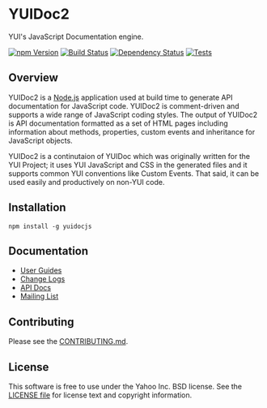 YUIDoc2
======

YUI's JavaScript Documentation engine.

[![npm Version](https://img.shields.io/npm/v/yuidocjs.svg?style=flat-square)](https://www.npmjs.org/package/yuidocjs)
[![Build Status](http://img.shields.io/travis/yui/yuidoc.svg?style=flat-square)](https://travis-ci.org/yui/yuidoc)
[![Dependency Status](https://img.shields.io/david/yui/yuidoc.svg?style=flat-square)](https://david-dm.org/yui/yuidoc)
[![Tests](https://github.com/jasonmishi/yuidoc2/actions/workflows/tests.yml/badge.svg)](https://github.com/jasomishi/yuidoc2)

Overview
--------

YUIDoc2 is a [Node.js](http://nodejs.org/) application used at build time to
generate API documentation for JavaScript code. YUIDoc2 is comment-driven and supports a wide
range of JavaScript coding styles. The output of YUIDoc2 is API documentation formatted as a
set of HTML pages including information about methods, properties, custom events and
inheritance for JavaScript objects.

YUIDoc2 is a continutaion of YUIDoc which was originally written for the YUI Project; it uses
YUI JavaScript and CSS in the generated files and it supports common YUI conventions like
Custom Events. That said, it can be used easily and productively on non-YUI code.

Installation
------------

    npm install -g yuidocjs

Documentation
-------------

* [User Guides](http://yui.github.io/yuidoc/)
* [Change Logs](https://github.com/yui/yuidoc/releases)
* [API Docs](http://yui.github.io/yuidoc/api/)
* [Mailing List](https://groups.google.com/forum/#!forum/yuidoc)

Contributing
------------

Please see the [CONTRIBUTING.md](CONTRIBUTING.md).

License
-------

This software is free to use under the Yahoo Inc. BSD license. See the [LICENSE file](LICENSE) for license text and copyright information.
